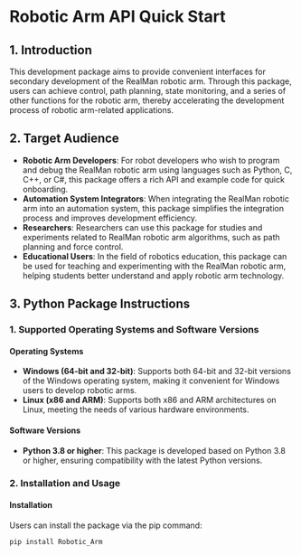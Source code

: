 # Robotic Arm API Quick Start

## 1. Introduction

This development package aims to provide convenient interfaces for secondary development of the RealMan robotic arm. Through this package, users can achieve control, path planning, state monitoring, and a series of other functions for the robotic arm, thereby accelerating the development process of robotic arm-related applications.

## 2. Target Audience

- **Robotic Arm Developers**: For robot developers who wish to program and debug the RealMan robotic arm using languages such as Python, C, C++, or C#, this package offers a rich API and example code for quick onboarding.
- **Automation System Integrators**: When integrating the RealMan robotic arm into an automation system, this package simplifies the integration process and improves development efficiency.
- **Researchers**: Researchers can use this package for studies and experiments related to RealMan robotic arm algorithms, such as path planning and force control.
- **Educational Users**: In the field of robotics education, this package can be used for teaching and experimenting with the RealMan robotic arm, helping students better understand and apply robotic arm technology.

## 3. Python Package Instructions

### 1. Supported Operating Systems and Software Versions

#### Operating Systems

- **Windows (64-bit and 32-bit)**: Supports both 64-bit and 32-bit versions of the Windows operating system, making it convenient for Windows users to develop robotic arms.
- **Linux (x86 and ARM)**: Supports both x86 and ARM architectures on Linux, meeting the needs of various hardware environments.

#### Software Versions

- **Python 3.8 or higher**: This package is developed based on Python 3.8 or higher, ensuring compatibility with the latest Python versions.

### 2. Installation and Usage

#### Installation

Users can install the package via the pip command:

```bash
pip install Robotic_Arm
